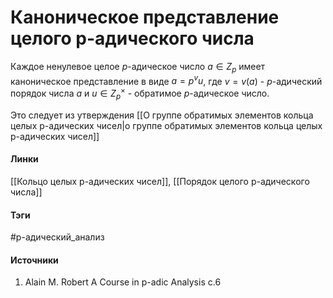 # Каноническое представление целого p-адического числа
Каждое ненулевое целое $p$-адическое число $a\in Z_{p}$ имеет каноническое представление в виде $a=p^{v}u$, где $v=v(a)$ - $p$-адический порядок числа $a$ и $u\in Z_{p}^{\times}$ - обратимое $p$-адическое число.

Это следует из утверждения [[О группе обратимых элементов кольца целых p-адических чисел|о группе обратимых элементов кольца целых p-адических чисел]]
#### Линки
 [[Кольцо целых p-адических чисел]],
 [[Порядок целого p-адического числа]]
#### Тэги
 #p-адический_анализ 
#### Источники
1. Alain M. Robert A Course in p-adic Analysis c.6